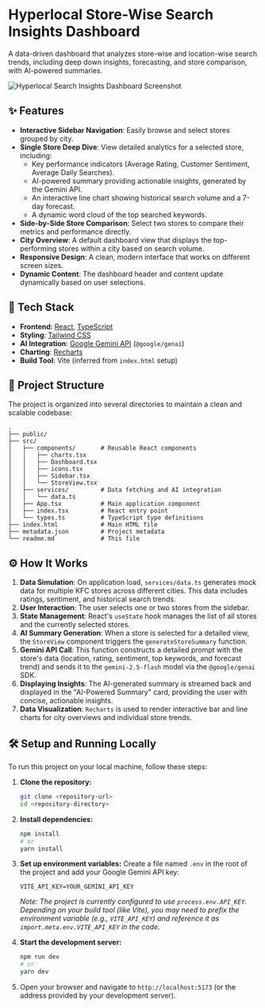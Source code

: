 # Hyperlocal Store-Wise Search Insights Dashboard

A data-driven dashboard that analyzes store-wise and location-wise search trends, including deep down insights, forecasting, and store comparison, with AI-powered summaries.

![Hyperlocal Search Insights Dashboard Screenshot](https://hyperlocal-store-wise-search-insights-dashboard-463685441551.us-west1.run.app)

## ✨ Features

- **Interactive Sidebar Navigation**: Easily browse and select stores grouped by city.
- **Single Store Deep Dive**: View detailed analytics for a selected store, including:
    - Key performance indicators (Average Rating, Customer Sentiment, Average Daily Searches).
    - AI-powered summary providing actionable insights, generated by the Gemini API.
    - An interactive line chart showing historical search volume and a 7-day forecast.
    - A dynamic word cloud of the top searched keywords.
- **Side-by-Side Store Comparison**: Select two stores to compare their metrics and performance directly.
- **City Overview**: A default dashboard view that displays the top-performing stores within a city based on search volume.
- **Responsive Design**: A clean, modern interface that works on different screen sizes.
- **Dynamic Content**: The dashboard header and content update dynamically based on user selections.

## 🚀 Tech Stack

- **Frontend**: [React](https://reactjs.org/), [TypeScript](https://www.typescriptlang.org/)
- **Styling**: [Tailwind CSS](https://tailwindcss.com/)
- **AI Integration**: [Google Gemini API](https://ai.google.dev/) (`@google/genai`)
- **Charting**: [Recharts](https://recharts.org/)
- **Build Tool**: Vite (inferred from `index.html` setup)

## 📁 Project Structure

The project is organized into several directories to maintain a clean and scalable codebase:

```
.
├── public/
├── src/
│   ├── components/       # Reusable React components
│   │   ├── charts.tsx
│   │   ├── Dashboard.tsx
│   │   ├── icons.tsx
│   │   ├── Sidebar.tsx
│   │   └── StoreView.tsx
│   ├── services/         # Data fetching and AI integration
│   │   └── data.ts
│   ├── App.tsx           # Main application component
│   ├── index.tsx         # React entry point
│   └── types.ts          # TypeScript type definitions
├── index.html            # Main HTML file
├── metadata.json         # Project metadata
└── readme.md             # This file
```

## ⚙️ How It Works

1.  **Data Simulation**: On application load, `services/data.ts` generates mock data for multiple KFC stores across different cities. This data includes ratings, sentiment, and historical search trends.
2.  **User Interaction**: The user selects one or two stores from the sidebar.
3.  **State Management**: React's `useState` hook manages the list of all stores and the currently selected stores.
4.  **AI Summary Generation**: When a store is selected for a detailed view, the `StoreView` component triggers the `generateStoreSummary` function.
5.  **Gemini API Call**: This function constructs a detailed prompt with the store's data (location, rating, sentiment, top keywords, and forecast trend) and sends it to the `gemini-2.5-flash` model via the `@google/genai` SDK.
6.  **Displaying Insights**: The AI-generated summary is streamed back and displayed in the "AI-Powered Summary" card, providing the user with concise, actionable insights.
7.  **Data Visualization**: `Recharts` is used to render interactive bar and line charts for city overviews and individual store trends.

## 🛠️ Setup and Running Locally

To run this project on your local machine, follow these steps:

1.  **Clone the repository:**
    ```bash
    git clone <repository-url>
    cd <repository-directory>
    ```

2.  **Install dependencies:**
    ```bash
    npm install
    # or
    yarn install
    ```

3.  **Set up environment variables:**
    Create a file named `.env` in the root of the project and add your Google Gemini API key:
    ```
    VITE_API_KEY=YOUR_GEMINI_API_KEY
    ```
    *Note: The project is currently configured to use `process.env.API_KEY`. Depending on your build tool (like Vite), you may need to prefix the environment variable (e.g., `VITE_API_KEY`) and reference it as `import.meta.env.VITE_API_KEY` in the code.*

4.  **Start the development server:**
    ```bash
    npm run dev
    # or
    yarn dev
    ```

5.  Open your browser and navigate to `http://localhost:5173` (or the address provided by your development server).

